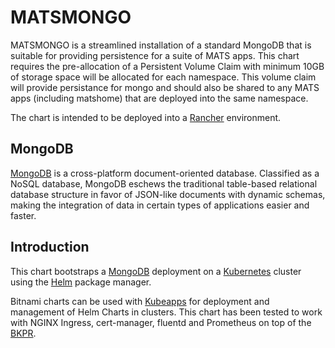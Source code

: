 # MATSMONGO
MATSMONGO is a streamlined installation of a standard MongoDB that is suitable for providing persistence for a suite of MATS apps.
This chart requires the pre-allocation of a Persistent Volume Claim with minimum 10GB of storage space will be allocated for each namespace.
This volume claim will provide persistance for mongo and should also be shared to any MATS apps (including matshome) that are deployed into the same namespace.

The chart is intended to be deployed into a [Rancher](https://rancher.com/) environment.
## MongoDB
[MongoDB](https://www.mongodb.com/) is a cross-platform document-oriented database. Classified as a NoSQL database, MongoDB eschews the traditional table-based relational database structure in favor of JSON-like documents with dynamic schemas, making the integration of data in certain types of applications easier and faster.


## Introduction

This chart bootstraps a [MongoDB](https://github.com/bitnami/bitnami-docker-mongodb) deployment on a [Kubernetes](http://kubernetes.io) cluster using the [Helm](https://helm.sh) package manager.

Bitnami charts can be used with [Kubeapps](https://kubeapps.com/) for deployment and management of Helm Charts in clusters. This chart has been tested to work with NGINX Ingress, cert-manager, fluentd and Prometheus on top of the [BKPR](https://kubeprod.io/).

